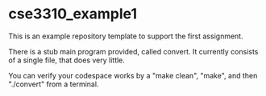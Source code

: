 # cse3310_example1
This is an example repository template to support the first assignment.

There is a stub main program provided, called convert.  It currently consists of a single file, that does
very little.  

You can verify your codespace works by a "make clean", "make", and then "./convert" from a terminal.
